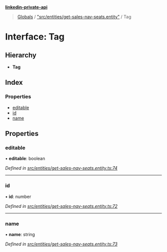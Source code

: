 **[linkedin-private-api](../README.md)**

> [Globals](../globals.md) / ["src/entities/get-sales-nav-seats.entity"](../modules/_src_entities_get_sales_nav_seats_entity_.md) / Tag

# Interface: Tag

## Hierarchy

* **Tag**

## Index

### Properties

* [editable](_src_entities_get_sales_nav_seats_entity_.tag.md#editable)
* [id](_src_entities_get_sales_nav_seats_entity_.tag.md#id)
* [name](_src_entities_get_sales_nav_seats_entity_.tag.md#name)

## Properties

### editable

•  **editable**: boolean

*Defined in [src/entities/get-sales-nav-seats.entity.ts:74](https://github.com/cosiall/linkedin-private-api/blob/e4e3ce2/src/entities/get-sales-nav-seats.entity.ts#L74)*

___

### id

•  **id**: number

*Defined in [src/entities/get-sales-nav-seats.entity.ts:72](https://github.com/cosiall/linkedin-private-api/blob/e4e3ce2/src/entities/get-sales-nav-seats.entity.ts#L72)*

___

### name

•  **name**: string

*Defined in [src/entities/get-sales-nav-seats.entity.ts:73](https://github.com/cosiall/linkedin-private-api/blob/e4e3ce2/src/entities/get-sales-nav-seats.entity.ts#L73)*
